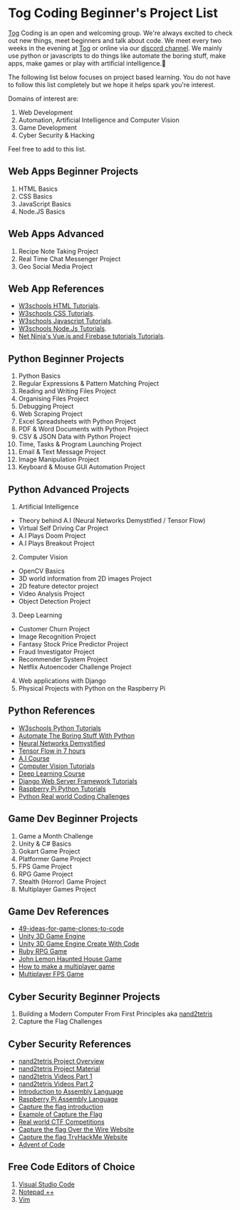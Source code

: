 # Tog Coding Beginner's Project List

[Tog](https://www.tog.ie/) Coding is an open and welcoming group. We're always excited to check out new things, meet beginners and talk about code. We meet every two weeks in the evening at [Tog](https://g.page/tog-hackerspace?share) or online via our [discord channel](https://discord.gg/k9bQx5B). We mainly use python or javascripts to do things like automate the boring stuff, make apps, make games or play with artificial intelligence.🤖 

The following list below focuses on project based learning. You do not have to follow this list completely but we hope it helps spark you're interest. 

Domains of interest are:
1.	Web Development
2.	Automation, Artificial Intelligence and Computer Vision
3.	Game Development
4.	Cyber Security & Hacking

Feel free to add to this list.

## Web Apps Beginner Projects
1.	HTML Basics
2.	CSS Basics
3.	JavaScript Basics
4.	Node.JS Basics

## Web Apps Advanced
1.	Recipe Note Taking Project
2.	Real Time Chat Messenger Project
3.	Geo Social Media Project

## Web App References
- [W3schools HTML Tutorials](https://www.w3schools.com/html/).
- [W3schools CSS Tutorials](https://www.w3schools.com/css/).
- [W3schools Javascript Tutorials](https://www.w3schools.com/js/).
- [W3schools Node.Js Tutorials](https://www.w3schools.com/nodejs/).
- [Net Ninja's Vue.js and Firebase tutorials Tutorials](https://www.udemy.com/course/build-web-apps-with-vuejs-firebase/).


## Python Beginner Projects
1.	Python Basics
2.	Regular Expressions & Pattern Matching Project
3.	Reading and Writing Files Project
4.	Organising Files Project
5.	Debugging Project
6.	Web Scraping Project
7.	Excel Spreadsheets with Python Project
8.	PDF & Word Documents with Python Project
9.	CSV & JSON Data with Python Project
10.	Time, Tasks & Program Launching Project
11.	Email & Text Message Project
12.	Image Manipulation Project
13.	Keyboard & Mouse GUI Automation Project

## Python Advanced Projects
1.	Artificial Intelligence
- Theory behind A.I (Neural Networks Demystified / Tensor Flow)
- Virtual Self Driving Car Project
- A.I Plays Doom Project
- A.I Plays Breakout Project
2.	Computer Vision
- OpenCV Basics
- 3D world information from 2D images Project
- 2D feature detector project
- Video Analysis Project
- Object Detection Project
3.	Deep Learning
- Customer Churn Project
- Image Recognition Project
- Fantasy Stock Price Predictor Project
- Fraud Investigator Project
- Recommender System Project
- Netflix Autoencoder Challenge Project
4.	Web applications with Django
5.	Physical Projects with Python on the Raspberry Pi

## Python References
- [W3schools Python Tutorials](https://www.w3schools.com/python/)
- [Automate The Boring Stuff With Python](https://automatetheboringstuff.com/)
- [Neural Networks Demystified](https://www.youtube.com/playlist?list=PLiaHhY2iBX9hdHaRr6b7XevZtgZRa1PoU)
- [Tensor Flow in 7 hours](https://www.i-programmer.info/news/105-artificial-intelligence/13559-tensorflow-in-7-hours.html)
- [A.I Course](https://www.udemy.com/course/artificial-intelligence-az)
- [Computer Vision Tutorials](https://docs.opencv.org/master/d9/df8/tutorial_root.html)
- [Deep Learning Course](https://www.udemy.com/course/deeplearning/)
- [Django Web Server Framework Tutorials](https://www.djangoproject.com/start/)
- [Raspberry Pi Python Tutorials](https://realpython.com/python-raspberry-pi/)
- [Python Real world Coding Challenges](https://codechalleng.es/bites/)

## Game Dev Beginner Projects
1.	Game a Month Challenge
2.  Unity & C# Basics
3.	Gokart Game Project
4.	Platformer Game Project
5.	FPS Game Project
6.	RPG Game Project
7.	Stealth (Horror) Game Project
8.	Multiplayer Games Project

## Game Dev References
- [49-ideas-for-game-clones-to-code](https://inventwithpython.com/blog/2012/02/20/i-need-practice-programming-49-ideas-for-game-clones-to-code/)
- [Unity 3D Game Engine](https://learn.unity.com/)
- [Unity 3D Game Engine Create With Code](https://learn.unity.com/course/create-with-code)
- [Ruby RPG Game](https://learn.unity.com/project/ruby-s-2d-rpg)
- [John Lemon Haunted House Game](https://learn.unity.com/project/john-lemon-s-haunted-jaunt-3d-beginner?start=true)
- [How to make a multiplayer game](https://www.youtube.com/watch?v=5LhA4Tk_uvI)
- [Multiplayer FPS Game](https://www.youtube.com/watch?v=aTnBAzin9vE)

## Cyber Security Beginner Projects
1. Building a Modern Computer From First Principles aka [nand2tetris](https://www.nand2tetris.org/)
2. Capture the Flag Challenges

## Cyber Security References
- [nand2tetris Project Overview](https://www.youtube.com/watch?v=wTl5wRDT0CU&feature=youtu.be)
- [nand2tetris Project Material](https://www.nand2tetris.org/course)
- [nand2tetris Videos Part 1](https://www.youtube.com/playlist?list=PLrDd_kMiAuNmSb-CKWQqq9oBFN_KNMTaI)
- [nand2tetris Videos Part 2](https://www.youtube.com/playlist?list=PLrDd_kMiAuNmllp9vuPqCuttC1XL9VyVh)
- [Introduction to Assembly Language](https://www.youtube.com/watch?v=ViNnfoE56V8)
- [Raspberry Pi Assembly Language](https://www.youtube.com/playlist?list=PLaAnBAiYNz3PXo8A5onrxSFka1NJYC2dX)
- [Capture the flag introduction](https://www.youtube.com/watch?v=Cs9l_77g5bo)
- [Example of Capture the Flag](https://www.youtube.com/watch?v=wb7m_Y_3irg&t=2133s)
- [Real world CTF Competitions](https://www.youtube.com/watch?v=2S_TXaGYD8E&t=467s)
- [Capture the flag Over the Wire Website](https://overthewire.org/wargames/)
- [Capture the flag TryHackMe Website](https://tryhackme.com/)
- [Advent of Code](https://adventofcode.com/)

## Free Code Editors of Choice
1. [Visual Studio Code](https://code.visualstudio.com/)
2. [Notepad ++](https://notepad-plus-plus.org/)
3. [Vim](https://www.vim.org/)
